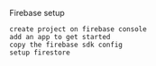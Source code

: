 Firebase setup
```
create project on firebase console
add an app to get started
copy the firebase sdk config
setup firestore
```